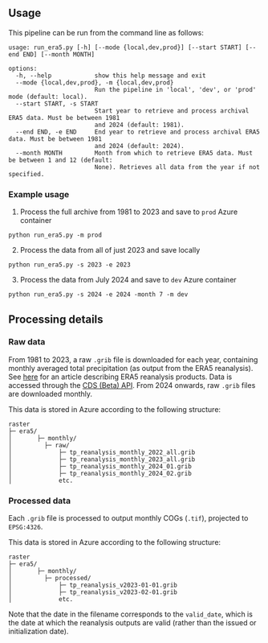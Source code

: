 ## Usage

This pipeline can be run from the command line as follows:

```
usage: run_era5.py [-h] [--mode {local,dev,prod}] [--start START] [--end END] [--month MONTH]

options:
  -h, --help            show this help message and exit
  --mode {local,dev,prod}, -m {local,dev,prod}
                        Run the pipeline in 'local', 'dev', or 'prod' mode (default: local).
  --start START, -s START
                        Start year to retrieve and process archival ERA5 data. Must be between 1981
                        and 2024 (default: 1981).
  --end END, -e END     End year to retrieve and process archival ERA5 data. Must be between 1981
                        and 2024 (default: 2024).
  --month MONTH         Month from which to retrieve ERA5 data. Must be between 1 and 12 (default:
                        None). Retrieves all data from the year if not specified.
```

### Example usage

1. Process the full archive from 1981 to 2023 and save to `prod` Azure container

```
python run_era5.py -m prod
```

2. Process the data from all of just 2023 and save locally

```
python run_era5.py -s 2023 -e 2023
```

3. Process the data from July 2024 and save to `dev` Azure container

```
python run_era5.py -s 2024 -e 2024 -month 7 -m dev
```

## Processing details

### Raw data

From 1981 to 2023, a raw `.grib` file is downloaded for each year, containing monthly averaged total precipitation (as output from the ERA5 reanalysis). See [here](https://rmets.onlinelibrary.wiley.com/doi/10.1002/qj.3803) for an article describing ERA5 reanalysis products. Data is accessed through the [CDS (Beta) API](https://cds-beta.climate.copernicus.eu/). From 2024 onwards, raw `.grib` files are downloaded monthly.

This data is stored in Azure according to the following structure:

```
raster
├─ era5/
│       ├─ monthly/
│         ├─ raw/
│             ├─ tp_reanalysis_monthly_2022_all.grib
│             ├─ tp_reanalysis_monthly_2023_all.grib
│             ├─ tp_reanalysis_monthly_2024_01.grib
│             ├─ tp_reanalysis_monthly_2024_02.grib
│             etc.
```

### Processed data

Each `.grib` file is processed to output monthly COGs (`.tif`), projected to `EPSG:4326`.

This data is stored in Azure according to the following structure:

```
raster
├─ era5/
│       ├─ monthly/
│         ├─ processed/
│             ├─ tp_reanalysis_v2023-01-01.grib
│             ├─ tp_reanalysis_v2023-02-01.grib
│             etc.
```

Note that the date in the filename corresponds to the `valid_date`, which is the date at which the reanalysis outputs are valid (rather than the issued or initialization date).
